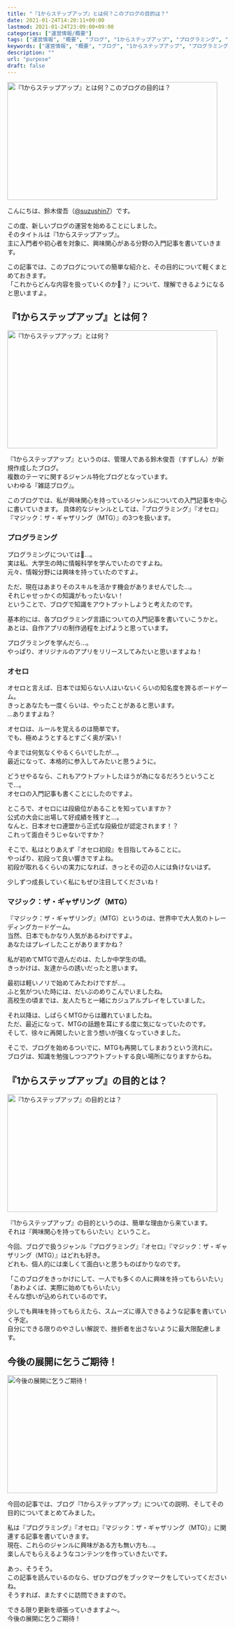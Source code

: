 ```yaml
---
title: "『1からステップアップ』とは何？このブログの目的は？"
date: 2021-01-24T14:20:11+09:00
lastmod: 2021-01-24T23:09:00+09:00
categories: ["運営情報/概要"]
tags: ["運営情報", "概要", "ブログ", "1からステップアップ", "プログラミング", "オセロ", "MTG"]
keywords: ["運営情報", "概要", "ブログ", "1からステップアップ", "プログラミング", "オセロ", "マジック：ザ・ギャザリング", "MTG"]
description: ""
url: "purpose"
draft: false
---
```


<img src="/image/20210124-01.jpg" alt="『1からステップアップ』とは何？このブログの目的は？" width="480" height="270">

こんにちは、鈴木俊吾（<a href="https://twitter.com/suzushin7" rel="nofollow">@suzushin7</a>）です。

この度、新しいブログの運営を始めることにしました。  
そのタイトルは『1からステップアップ』。  
主に入門者や初心者を対象に、興味関心がある分野の入門記事を書いていきます。

この記事では、このブログについての簡単な紹介と、その目的について軽くまとめておきます。  
「これからどんな内容を扱っていくのか？」について、理解できるようになると思いますよ。

## 『1からステップアップ』とは何？

<img src="/image/questions.jpg" alt="『1からステップアップ』とは何？" width="480" height="270">

『1からステップアップ』というのは、管理人である鈴木俊吾（すずしん）が新規作成したブログ。  
複数のテーマに関するジャンル特化ブログとなっています。  
いわゆる『雑誌ブログ』。

このブログでは、私が興味関心を持っているジャンルについての入門記事を中心に書いていきます。
具体的なジャンルとしては、『プログラミング』『オセロ』『マジック：ザ・ギャザリング（MTG）』の3つを扱います。

### プログラミング

プログラミングについては…。  
実は私、大学生の時に情報科学を学んでいたのですよね。  
元々、情報分野には興味を持っていたのですよ。

ただ、現在はあまりそのスキルを活かす機会がありませんでした…。  
それじゃせっかくの知識がもったいない！  
ということで、ブログで知識をアウトプットしようと考えたのです。

基本的には、各プログラミング言語についての入門記事を書いていこうかと。  
あとは、自作アプリの制作過程を上げようと思っています。  

プログラミングを学んだら…。  
やっぱり、オリジナルのアプリをリリースしてみたいと思いますよね！

### オセロ

オセロと言えば、日本では知らない人はいないくらいの知名度を誇るボードゲーム。  
きっとあなたも一度くらいは、やったことがあると思います。  
…ありますよね？

オセロは、ルールを覚えるのは簡単です。  
でも、極めようとするとすごく奥が深い！

今までは何気なくやるくらいでしたが…。  
最近になって、本格的に参入してみたいと思うように。

どうせやるなら、これもアウトプットしたほうが為になるだろうということで…。  
オセロの入門記事も書くことにしたのですよ。

ところで、オセロには段級位があることを知っていますか？  
公式の大会に出場して好成績を残すと…。  
なんと、日本オセロ連盟から正式な段級位が認定されます！？  
これって面白そうじゃないですか？

そこで、私はとりあえず『オセロ初段』を目指してみることに。  
やっぱり、初段って良い響きですよね。  
初段が取れるくらいの実力になれば、きっとその辺の人には負けないはず。

少しずつ成長していく私にもぜひ注目してくださいね！

### マジック：ザ・ギャザリング（MTG）

『マジック：ザ・ギャザリング』（MTG）というのは、世界中で大人気のトレーディングカードゲーム。  
当然、日本でもかなり人気があるわけですよ。  
あなたはプレイしたことがありますかね？

私が初めてMTGで遊んだのは、たしか中学生の頃。  
きっかけは、友達からの誘いだったと思います。

最初は軽いノリで始めてみたわけですが…。  
ふと気がついた時には、だいぶのめりこんでいましたね。  
高校生の頃までは、友人たちと一緒にカジュアルプレイをしていました。

それ以降は、しばらくMTGからは離れていましたね。  
ただ、最近になって、MTGの話題を耳にする度に気になっていたのです。  
そして、徐々に再開したいと言う想いが強くなっていきました。

そこで、ブログを始めるついでに、MTGも再開してしまおうという流れに。  
ブログは、知識を勉強しつつアウトプットする良い場所になりますからね。

## 『1からステップアップ』の目的とは？

<img src="/image/compass.jpg" alt="『1からステップアップ』の目的とは？" width="480" height="270">

『1からステップアップ』の目的というのは、簡単な理由から来ています。  
それは『興味関心を持ってもらいたい』ということ。

今回、ブログで扱うジャンル『プログラミング』『オセロ』『マジック：ザ・ギャザリング（MTG）』はどれも好き。  
どれも、個人的には楽しくて面白いと思うものばかりなのです。

「このブログをきっかけにして、一人でも多くの人に興味を持ってもらいたい」  
「あわよくば、実際に始めてもらいたい」  
そんな想いが込められているのです。

少しでも興味を持ってもらえたら、スムーズに導入できるような記事を書いていく予定。  
自分にできる限りのやさしい解説で、挫折者を出さないように最大限配慮します。  

## 今後の展開に乞うご期待！

<img src="/image/boy.jpg" alt="今後の展開に乞うご期待！" width="480" height="270">

今回の記事では、ブログ『1からステップアップ』についての説明、そしてその目的についてまとめてみました。  

私は『プログラミング』『オセロ』『マジック：ザ・ギャザリング（MTG）』に関連する記事を書いていきます。  
現在、これらのジャンルに興味がある方も無い方も…。  
楽しんでもらえるようなコンテンツを作っていきたいです。

あっ、そうそう。  
この記事を読んでいるのなら、ぜひブログをブックマークをしていってくださいね。  
そうすれば、またすぐに訪問できますので。

できる限り更新を頑張っていきますよ〜。  
今後の展開に乞うご期待！

